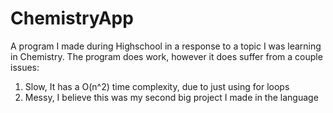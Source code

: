 # ChemistryApp
A program I made during Highschool in a response to a topic I was learning in Chemistry.
The program does work, however it does suffer from a couple issues:
1. Slow, It has a O(n^2) time complexity, due to just using for loops
2. Messy, I believe this was my second big project I made in the language
